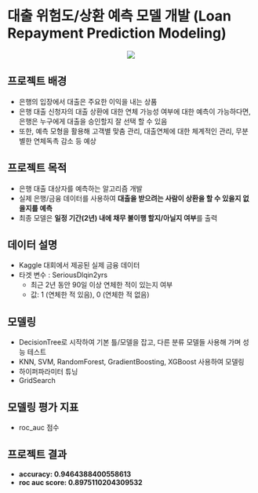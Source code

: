 # 대출 위험도/상환 예측 모델 개발 (Loan Repayment Prediction Modeling)

<p align="center">
<img src="https://user-images.githubusercontent.com/38115693/154956750-361e0ffd-640f-4a76-8c0f-c70dfdea2846.png">
</p>
  
## 프로젝트 배경
- 은행의 입장에서 대출은 주요한 이익을 내는 상품
- 은행 대출 신청자의 대출 상환에 대한 연체 가능성 여부에 대한 예측이 가능하다면, 은행은 누구에게 대출을 승인할지 잘 선택 할 수 있음
- 또한, 예측 모형을 활용해 고객별 맞춤 관리, 대출연체에 대한 체계적인 관리, 무분별한 연체독촉 감소 등 예상

## 프로젝트 목적
- 은행 대출 대상자를 예측하는 알고리즘 개발
- 실제 은행/금융 데이터를 사용하여 **대출을 받으려는 사람이 상환을 할 수 있을지 없을지를 예측**
- 최종 모델은 **일정 기간(2년) 내에 채무 불이행 할지/아닐지 여부**를 출력

## 데이터 설명
- Kaggle 대회에서 제공된 실제 금융 데이터
- 타겟 변수 : SeriousDlqin2yrs
  - 최근 2년 동안 90일 이상 연체한 적이 있는지 여부
  - 값: 1 (연체한 적 있음), 0 (연체한 적 없음)

## 모델링
- DecisionTree로 시작하여 기본 틀/모델을 잡고, 다른 분류 모델들 사용해 가며 성능 테스트
- KNN, SVM, RandomForest, GradientBoosting, XGBoost 사용하여 모델링
- 하이퍼파라미터 튜닝
- GridSearch

## 모델링 평가 지표
- roc_auc 점수

## 프로젝트 결과
- **accuracy: 0.9464388400558613**
- **roc auc score: 0.8975110204309532**
